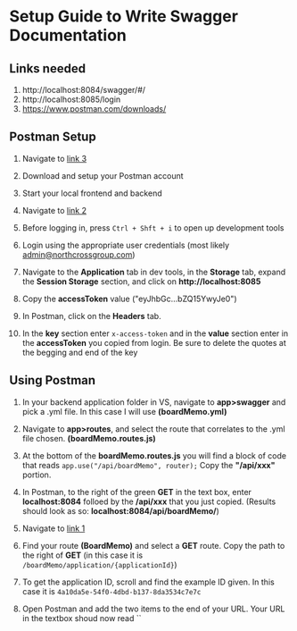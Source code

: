# Setup Guide to Write Swagger Documentation

## Links needed
1. http://localhost:8084/swagger/#/
2. http://localhost:8085/login 
3. https://www.postman.com/downloads/


## Postman Setup
1. Navigate to [link 3](https://www.postman.com/downloads/)


2. Download and setup your Postman account
3. Start your local frontend and backend 
4. Navigate to [link 2](http://localhost:8085/login)
5. Before logging in, press `Ctrl + Shft + i` to open up development tools
6. Login using the appropriate user credentials (most likely admin@northcrossgroup.com)
7. Navigate to the **Application** tab in dev tools, in the **Storage** tab, expand the **Session Storage** section, and click on **http://localhost:8085**
8. Copy the **accessToken** value ("eyJhbGc...bZQ15YwyJe0")
9. In Postman, click on the **Headers** tab.
10. In the **key** section enter `x-access-token` and in the **value** section enter in the **accessToken** you copied from login. Be sure to delete the quotes at the begging and end of the key

## Using Postman
1. In your backend application folder in VS, navigate to **app>swagger** and pick a .yml file. In this case I will use **(boardMemo.yml)**


2. Navigate to **app>routes**, and select the route that correlates to the .yml file chosen. **(boardMemo.routes.js)**
3. At the bottom of the **boardMemo.routes.js** you will find a block of code that reads ```app.use("/api/boardMemo", router);```
Copy the **"/api/xxx"** portion. 
4. In Postman, to the right of the green **GET** in the text box, enter **localhost:8084** folloed by the **/api/xxx** that you just copied. (Results should look as so: **localhost:8084/api/boardMemo/**)
5. Navigate to [link 1](http://localhost:8084/swagger/#/)
6. Find your route **(BoardMemo)** and select a **GET** route. Copy the path to the right of **GET** (in this case it is `/boardMemo/application/{applicationId}`)
7. To get the application ID, scroll and find the example ID given. In this case it is `4a10da5e-54f0-4dbd-b137-8da3534c7e7c`
8. Open Postman and add the two items to the end of your URL. Your URL in the textbox shoud now read ``